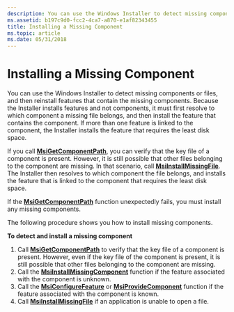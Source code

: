 ```yaml
---
description: You can use the Windows Installer to detect missing components or files, and then reinstall features that contain the missing components.
ms.assetid: b197c9d0-fcc2-4ca7-a870-e1af82343455
title: Installing a Missing Component
ms.topic: article
ms.date: 05/31/2018
---
```


# Installing a Missing Component

You can use the Windows Installer to detect missing components or files, and then reinstall features that contain the missing components. Because the Installer installs features and not components, it must first resolve to which component a missing file belongs, and then install the feature that contains the component. If more than one feature is linked to the component, the Installer installs the feature that requires the least disk space.

If you call [**MsiGetComponentPath**](/windows/desktop/api/Msi/nf-msi-msigetcomponentpatha), you can verify that the key file of a component is present. However, it is still possible that other files belonging to the component are missing. In that scenario, call [**MsiInstallMissingFile**](/windows/desktop/api/Msi/nf-msi-msiinstallmissingfilea). The Installer then resolves to which component the file belongs, and installs the feature that is linked to the component that requires the least disk space.

If the [**MsiGetComponentPath**](/windows/desktop/api/Msi/nf-msi-msigetcomponentpatha) function unexpectedly fails, you must install any missing components.

The following procedure shows you how to install missing components.

**To detect and install a missing component**

1.  Call [**MsiGetComponentPath**](/windows/desktop/api/Msi/nf-msi-msigetcomponentpatha) to verify that the key file of a component is present. However, even if the key file of the component is present, it is still possible that other files belonging to the component are missing.
2.  Call the [**MsiInstallMissingComponent**](/windows/desktop/api/Msi/nf-msi-msiinstallmissingcomponenta) function if the feature associated with the component is unknown.
3.  Call the [**MsiConfigureFeature**](/windows/desktop/api/Msi/nf-msi-msiconfigurefeaturea) or [**MsiProvideComponent**](/windows/desktop/api/Msi/nf-msi-msiprovidecomponenta) function if the feature associated with the component is known.
4.  Call [**MsiInstallMissingFile**](/windows/desktop/api/Msi/nf-msi-msiinstallmissingfilea) if an application is unable to open a file.

 

 



